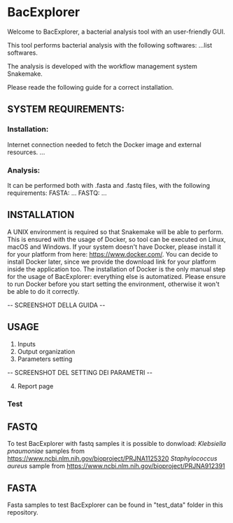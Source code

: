 # BacExplorer

Welcome to BacExplorer, a bacterial analysis tool with an user-friendly GUI.

This tool performs bacterial analysis with the following softwares:
...list softwares.

The analysis is developed with the workflow management system Snakemake.

Please reade the following guide for a correct installation.

## SYSTEM REQUIREMENTS:
### Installation:
Internet connection needed to fetch the Docker image and external resources.
...

### Analysis:
It can be performed both with .fasta and .fastq files, with the following requirements:
FASTA: ...
FASTQ: ...

## INSTALLATION
A UNIX environment is required so that Snakemake will be able to perform.
This is ensured with the usage of Docker, so tool can be executed on Linux, macOS and Windows.
If your system doesn't have Docker, please install it for your platform from here: https://www.docker.com/.
You can decide to install Docker later, since we provide the download link for your platform inside the application too.
The installation of Docker is the only manual step for the usage of BacExplorer: everything else is automatized.
Please ensure to run Docker before you start setting the environment, otherwise it won't be able to do it correctly.

-- SCREENSHOT DELLA GUIDA --

## USAGE
1) Inputs
2) Output organization
3) Parameters setting

-- SCREENSHOT DEL SETTING DEI PARAMETRI --

4) Report page

### Test

## FASTQ
To test BacExplorer with fastq samples it is possible to donwload:
*Klebsiella pnaumoniae* samples from https://www.ncbi.nlm.nih.gov/bioproject/PRJNA1125320
*Staphylococcus aureus* sample from https://www.ncbi.nlm.nih.gov/bioproject/PRJNA912391

## FASTA
Fasta samples to test BacExplorer can be found in "test_data" folder in this repository.
